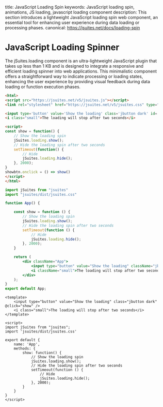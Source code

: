 title: JavaScript Loading Spin
keywords: JavaScript loading spin, animations, JS loading, javascript loading component
description: This section introduces a lightweight JavaScript loading spin web component, an essential tool for enhancing user experience during data loading or processing phases.
canonical: https://jsuites.net/docs/loading-spin

# JavaScript Loading Spinner

The jSuites.loading component is an ultra-lightweight JavaScript plugin that takes up less than 1 KB and is designed to integrate a responsive and efficient loading spinner into web applications. This minimalistic component offers a straightforward way to indicate processing or loading states, enhancing the user experience by providing visual feedback during data loading or function execution phases.

```html
<html>
<script src="https://jsuites.net/v5/jsuites.js"></script>
<link rel="stylesheet" href="https://jsuites.net/v5/jsuites.css" type="text/css" />

<input type='button' value='Show the loading' class='jbutton dark' id='showbtn'>
<i class="small">The loading will stop after two seconds</i>

<script>
const show = function() {
    // Show the loading spin
    jSuites.loading.show();
    // Hide the loading spin after two seconds
    setTimeout(function() {
        // Hide
        jSuites.loading.hide();
    }, 2000);
}
showbtn.onclick = () => show()
</script>
</html>
```
```jsx
import jSuites from "jsuites"
import "jsuites/dist/jsuites.css"

function App() {

    const show = function () {
        // Show the loading spin
        jSuites.loading.show();
        // Hide the loading spin after two seconds
        setTimeout(function () {
            // Hide
            jSuites.loading.hide();
        }, 2000);
    }

    return (
        <div className="App">
            <input type="button" value="Show the loading" className="jbutton dark" onClick={show} />
            <i className="small">The loading will stop after two seconds</i>
        </div>
    );
}
export default App;
```
```vue
<template>
    <input type="button" value="Show the loading" class="jbutton dark" @click="show" />
    <i class="small">The loading will stop after two seconds</i>
</template>

<script>
import jSuites from "jsuites";
import 'jsuites/dist/jsuites.css'

export default {
    name: 'App',
    methods: {
        show: function() {
            // Show the loading spin
            jSuites.loading.show();
            // Hide the loading spin after two seconds
            setTimeout(function () {
                // Hide
                jSuites.loading.hide();
            }, 2000);
        }
    }
}
</script>
```
